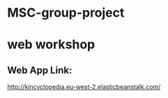# MSC-group-project

# web workshop

## Web App Link: 
http://kincyclopedia.eu-west-2.elasticbeanstalk.com/
